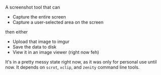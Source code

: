 A screenshot tool that can
- Capture the entire screen
- Capture a user-selected area on the screen

then either
- Upload that image to imgur
- Save the data to disk
- View it in an image viewer (right now feh)

It's in a pretty messy state right now, as it was only for personal use until now.
It depends on `scrot`, `xclip`, and `zenity` command line tools.
